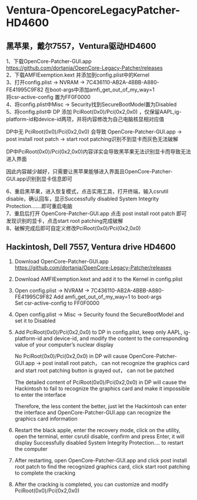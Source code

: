 # Ventura-OpencoreLegacyPatcher-HD4600

## 黑苹果，戴尔7557，Ventura驱动HD4600
1、下载OpenCore-Patcher-GUI.app  
   https://github.com/dortania/OpenCore-Legacy-Patcher/releases  
2、下载AMFIExemption.kext 并添加到config.plist中的Kernel  
3、打开config.plist → NVRAM → 7C436110-AB2A-4BBB-A880-FE41995C9F82  在boot-args中添加amfi_get_out_of_my_way=1  
   将csr-active-config 置为FF0F0000  
4、将config.plist中Misc → Security找到SecureBootModel置为Disabled  
5、将config.plist中 DP 添加 PciRoot(0x0)/Pci(0x2,0x0) ，仅保留AAPL,ig-platform-id和device-id两项，并将内容修改为自己电脑核显相对应值  
  
   DP中无 PciRoot(0x0)/Pci(0x2,0x0) 会导致 OpenCore-Patcher-GUI.app → post install root patch → start root patching识别不到显卡而灰色无法破解  
     
   DP中PciRoot(0x0)/Pci(0x2,0x0)内容详实会导致黑苹果无法识别显卡而导致无法进入界面  
     
   因此内容越少越好，只需要让黑苹果能够进入界面且OpenCore-Patcher-GUI.app识别到显卡信息即可  
     
6、重启黑苹果，进入恢复模式，点击实用工具，打开终端，输入csrutil disable，确认回车，显示Successfully disabled System Integrity Protection.……即可重启电脑  
7、重启后打开 OpenCore-Patcher-GUI.app 点击 post install root patch 即可发现识别的显卡，点击start root patching完成破解  
8、破解完成后即可自定义修改PciRoot(0x0)/Pci(0x2,0x0)  
  
  
  
## Hackintosh, Dell 7557, Ventura drive HD4600  


1. Download OpenCore-Patcher-GUI.app  
   https://github.com/dortania/OpenCore-Legacy-Patcher/releases  
2. Download AMFIExemption.kext and add it to the Kernel in config.plist  
3. Open config.plist → NVRAM → 7C436110-AB2A-4BBB-A880-FE41995C9F82 Add amfi_get_out_of_my_way=1 to boot-args  
   Set csr-active-config to FF0F0000  
4. Open config.plist → Misc → Security found the SecureBootModel and set it to Disabled  
5. Add PciRoot(0x0)/Pci(0x2,0x0) to DP in config.plist, keep only AAPL, ig-platform-id and device-id, and modify the content to the corresponding value of your computer’s nuclear display  
   
    No PciRoot(0x0)/Pci(0x2,0x0) in DP will cause OpenCore-Patcher-GUI.app → post install root patch， can not recognize the graphics card and start root patching button is grayed out， can not be patched  
      
    The detailed content of PciRoot(0x0)/Pci(0x2,0x0) in DP will cause the Hackintosh to fail to recognize the graphics card and make it impossible to enter the interface  
      
    Therefore, the less content the better, just let the Hackintosh can enter the interface and OpenCore-Patcher-GUI.app can recognize the graphics card information
      
6. Restart the black apple, enter the recovery mode, click on the utility, open the terminal, enter csrutil disable, confirm and press Enter, it will display Successfully disabled System Integrity Protection.... to restart the computer  
7. After restarting, open OpenCore-Patcher-GUI.app and click post install root patch to find the recognized graphics card, click start root patching to complete the cracking  
8. After the cracking is completed, you can customize and modify PciRoot(0x0)/Pci(0x2,0x0)  
